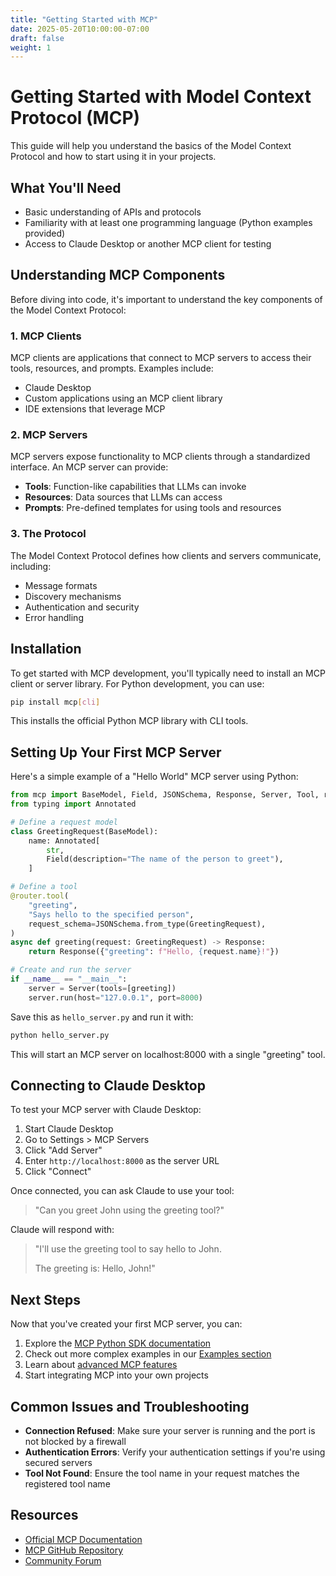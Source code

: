 ```yaml
---
title: "Getting Started with MCP"
date: 2025-05-20T10:00:00-07:00
draft: false
weight: 1
---
```


# Getting Started with Model Context Protocol (MCP)

This guide will help you understand the basics of the Model Context Protocol and how to start using it in your projects.

## What You'll Need

- Basic understanding of APIs and protocols
- Familiarity with at least one programming language (Python examples provided)
- Access to Claude Desktop or another MCP client for testing

## Understanding MCP Components

Before diving into code, it's important to understand the key components of the Model Context Protocol:

### 1. MCP Clients

MCP clients are applications that connect to MCP servers to access their tools, resources, and prompts. Examples include:

- Claude Desktop
- Custom applications using an MCP client library
- IDE extensions that leverage MCP

### 2. MCP Servers

MCP servers expose functionality to MCP clients through a standardized interface. An MCP server can provide:

- **Tools**: Function-like capabilities that LLMs can invoke
- **Resources**: Data sources that LLMs can access
- **Prompts**: Pre-defined templates for using tools and resources

### 3. The Protocol

The Model Context Protocol defines how clients and servers communicate, including:

- Message formats
- Discovery mechanisms
- Authentication and security
- Error handling

## Installation

To get started with MCP development, you'll typically need to install an MCP client or server library. For Python development, you can use:

```bash
pip install mcp[cli]
```

This installs the official Python MCP library with CLI tools.

## Setting Up Your First MCP Server

Here's a simple example of a "Hello World" MCP server using Python:

```python
from mcp import BaseModel, Field, JSONSchema, Response, Server, Tool, router
from typing import Annotated

# Define a request model
class GreetingRequest(BaseModel):
    name: Annotated[
        str,
        Field(description="The name of the person to greet"),
    ]

# Define a tool
@router.tool(
    "greeting",
    "Says hello to the specified person",
    request_schema=JSONSchema.from_type(GreetingRequest),
)
async def greeting(request: GreetingRequest) -> Response:
    return Response({"greeting": f"Hello, {request.name}!"})

# Create and run the server
if __name__ == "__main__":
    server = Server(tools=[greeting])
    server.run(host="127.0.0.1", port=8000)
```

Save this as `hello_server.py` and run it with:

```bash
python hello_server.py
```

This will start an MCP server on localhost:8000 with a single "greeting" tool.

## Connecting to Claude Desktop

To test your MCP server with Claude Desktop:

1. Start Claude Desktop
2. Go to Settings > MCP Servers
3. Click "Add Server"
4. Enter `http://localhost:8000` as the server URL
5. Click "Connect"

Once connected, you can ask Claude to use your tool:

> "Can you greet John using the greeting tool?"

Claude will respond with:

> "I'll use the greeting tool to say hello to John.
>
> The greeting is: Hello, John!"

## Next Steps

Now that you've created your first MCP server, you can:

1. Explore the [MCP Python SDK documentation](https://docs.mcp.anthropic.com/python)
2. Check out more complex examples in our [Examples section](/examples)
3. Learn about [advanced MCP features](/docs/advanced-features)
4. Start integrating MCP into your own projects

## Common Issues and Troubleshooting

- **Connection Refused**: Make sure your server is running and the port is not blocked by a firewall
- **Authentication Errors**: Verify your authentication settings if you're using secured servers
- **Tool Not Found**: Ensure the tool name in your request matches the registered tool name

## Resources

- [Official MCP Documentation](https://docs.mcp.anthropic.com)
- [MCP GitHub Repository](https://github.com/modelcontextprotocol)
- [Community Forum](https://launchpass.com/collabnix)
